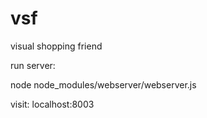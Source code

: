 vsf
===

visual shopping friend

run server:

node node_modules/webserver/webserver.js

visit:
localhost:8003
